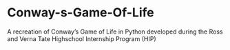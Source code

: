 # Conway-s-Game-Of-Life
A recreation of Conway’s Game of Life in Python developed during the Ross and Verna Tate Highschool Internship Program (HIP)
